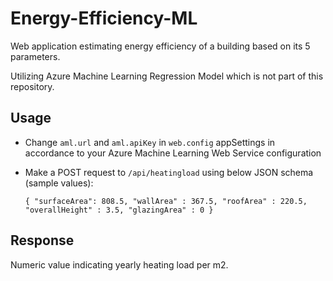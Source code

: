 # Energy-Efficiency-ML

Web application estimating energy efficiency of a building based on its 5 parameters.

Utilizing Azure Machine Learning Regression Model which is not part of this repository.

## Usage

* Change `aml.url` and `aml.apiKey` in `web.config` appSettings in accordance to your Azure Machine Learning Web Service configuration

* Make a POST request to `/api/heatingload` using below JSON schema (sample values):


    `{
        "surfaceArea": 808.5,
        "wallArea" : 367.5,
        "roofArea" : 220.5,
        "overallHeight" : 3.5,
        "glazingArea" : 0
    }`

## Response

Numeric value indicating yearly heating load per m2.
